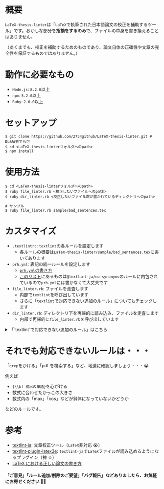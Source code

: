 # 概要

`LaTeX-thesis-linter`は「`LaTeX`で執筆された日本語論文の校正を補助するツール」です。おかしな部分を**指摘をするのみ**で、ファイルの中身を書き換えることはありません。

（あくまでも、校正を補助するためのものであり、論文自体の正確性や文章の完全性を保証するものではありません。）

# 動作に必要なもの

- `Node.js`: `8.2.0`以上
- `npm`: `5.2.0`以上
- `Ruby`: `2.6.0`以上

# セットアップ

```zsh:ターミナル
$ git clone https://github.com/2754github/LaTeX-thesis-linter.git # DL&解答でも可
$ cd <LaTeX-thesis-linterフォルダへのpath>
$ npm install
```

# 使用方法

```zsh:ターミナル
$ cd <LaTeX-thesis-linterフォルダへのpath>
$ ruby file_linter.rb <校正したいファイルへのpath>
$ ruby dir_linter.rb <校正したいファイル群が置かれているディレクトリへのpath>

# サンプル
$ ruby file_linter.rb sample/bad_sentences.tex
```

# カスタマイズ

- `.textlintrc`: `textlint`の各ルールを設定します
  - 各ルールの概要は`LaTeX-thesis-linter/sample/bad_sentences.tex`に書いてあります
- `prh.yml`: 表記の統一ルールを設定します
  - [`prh.yml`の書き方](https://github.com/prh/prh/blob/master/misc/prh.yml)
  - [このリスト](https://raw.githubusercontent.com/WorksApplications/SudachiDict/develop/src/main/text/synonyms.txt)にあるものは`@textlint-ja/no-synonyms`のルールに内包されているので`prh.yml`には書かなくて大丈夫です
- `file_linter.rb`: ファイルを走査します
  - 内部で`textlint`を呼び出しています
  - さらに「`textlint`で対応できない追加のルール」についてもチェックします
- `dir_linter.rb`: ディレクトリ下を再帰的に読み込み、ファイルを走査します
  - 内部で再帰的に`file_linter.rb`を呼び出しています

<details>
<summary>「`textlint`で対応できない追加のルール」はこちら</summary>

- 全角のスペース/読点/句点/カンマ/ピリオド/丸かっこを使用しない
- 半角のスペース/カンマ/ピリオド/丸かっこ（以下「␣」「,」「.」「(」「)」）を使用する
- 「,」「.」の前に「␣」を挿入しない
- 「,」「.」の後に「␣」を挿入する
- 「,␣(改行)」「,(改行)」で文が終了している場合に警告する
- 文頭が数式の場合に警告する
- `\int`コマンド使用時、被積分関数の後に`\,`を挿入する
- 「式`\eqref`」と記述する
- 「~`\cite`」と記述する
- ファイルの最後には改行を挿入する

</details>

# それでも対応できないルールは・・・

「`grep`をかける」「pdf を検索する」など、地道に確認しましょう・・・😭

例えば

- `{\\bf 初出の単語}`を心がける
- 数式に合わせたかっこの大きさ
- 数式内の「max」「cos」などが斜体になっていないかどうか

などのルールです。

# 参考

- [textlint-ja](https://github.com/textlint-ja): 文章校正ツール（`LaTeX`非対応 😭）
- [textlint-plugin-latex2e](https://github.com/textlint/textlint-plugin-latex2e): `textlint-ja`で`LaTeX`ファイルが読み込めるようになるプラグイン（神 ☺️）
- [LaTeX における正しい論文の書き方](https://qiita.com/birdwatcher/items/5ec42b35d84d3ee2ffbb)

#### 「ご意見」「ルール追加/削除のご要望」「バグ報告」などありましたら、お気軽にお寄せください 🙇‍♂️
